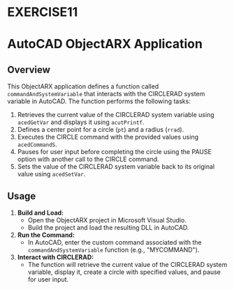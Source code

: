 # EXERCISE11
# AutoCAD ObjectARX Application
## Overview
This ObjectARX application defines a function called `commandAndSystemVariable` that interacts with the CIRCLERAD system variable in AutoCAD. The function performs the following tasks:
1. Retrieves the current value of the CIRCLERAD system variable using `acedGetVar` and displays it using `acutPrintf`.
2. Defines a center point for a circle (`pt`) and a radius (`rrad`).
3. Executes the CIRCLE command with the provided values using `acedCommandS`.
4. Pauses for user input before completing the circle using the PAUSE option with another call to the CIRCLE command.
5. Sets the value of the CIRCLERAD system variable back to its original value using `acedSetVar`.
## Usage
1. **Build and Load:**
   - Open the ObjectARX project in Microsoft Visual Studio.
   - Build the project and load the resulting DLL in AutoCAD.
2. **Run the Command:**
   - In AutoCAD, enter the custom command associated with the `commandAndSystemVariable` function (e.g., "MYCOMMAND").
3. **Interact with CIRCLERAD:**
   - The function will retrieve the current value of the CIRCLERAD system variable, display it, create a circle with specified values, and pause for user input.
